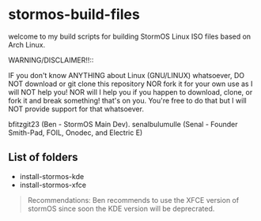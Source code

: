 # stormos-build-files

welcome to my build scripts for building StormOS Linux ISO files based on Arch Linux.

WARNING/DISCLAIMER!!::

IF you don't know ANYTHING about Linux (GNU/LINUX) whatsoever, DO NOT download or git clone this repository NOR fork it for your own use as I will NOT help you! NOR will I help you if you happen to download, clone, or fork it and break something! that's on you. You're free to do that but I will NOT provide support for that whatsoever.

bfitzgit23 (Ben - StormOS Main Dev).
senalbulumulle (Senal - Founder Smith-Pad, FOIL, Onodec, and Electric E)



## List of folders 


- install-stormos-kde
- install-stormos-xfce



> Recommendations: Ben recommends to use the XFCE version of stormOS since soon the KDE version will be deprecrated. 


